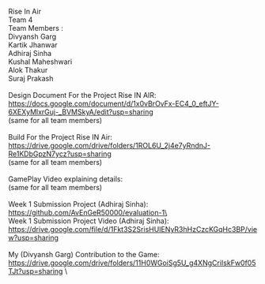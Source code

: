 Rise In Air\
Team 4\
Team Members :\
Divyansh Garg\
Kartik Jhanwar\
Adhiraj Sinha\
Kushal Maheshwari\
Alok Thakur\
Suraj Prakash\
\
Design Document For the Project Rise IN AIR: https://docs.google.com/document/d/1x0vBrOvFx-EC4_0_eftJY-6XEXyMlxrGuj-_BVMSkyA/edit?usp=sharing \
(same for all team members)\
\
Build For the Project Rise IN Air: https://drive.google.com/drive/folders/1ROL6U_2j4e7yRndnJ-Re1KDbGpzN7ycz?usp=sharing \
(same for all team members)\
\
GamePlay Video explaining details: \
(same for all team members)\
\
Week 1 Submission Project (Adhiraj Sinha):  https://github.com/AvEnGeR50000/evaluation-1\
\
Week 1 Submission Project Video (Adhiraj Sinha): https://drive.google.com/file/d/1Fkt3S2SrisHUIENyR3hHzCzcKGqHc3BP/view?usp=sharing \
\
My (Divyansh Garg) Contribution to the Game: https://drive.google.com/drive/folders/11H0WGoiSg5U_g4XNgCriIskFw0f05TJt?usp=sharing \

